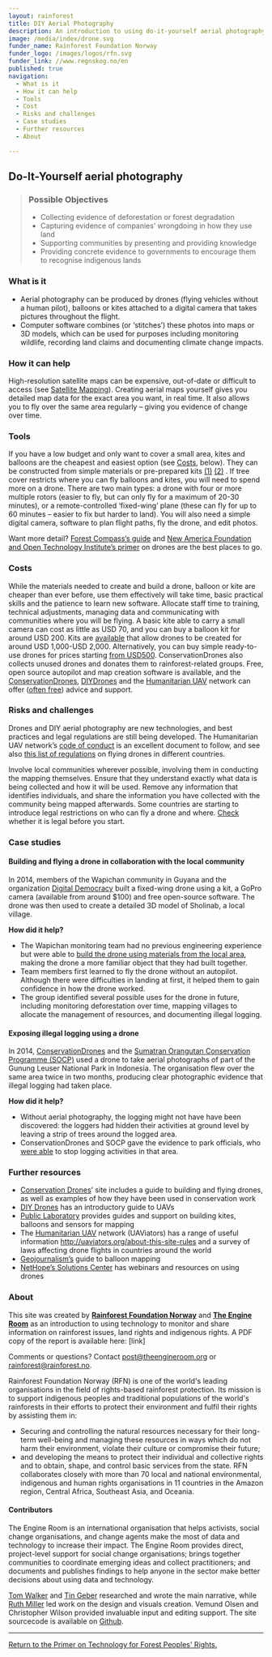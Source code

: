 ```yaml
---
layout: rainforest
title: DIY Aerial Photography
description: An introduction to using do-it-yourself aerial photography (such as drones) for making maps or 3D models to monitor wildlife, record land claims and document climate change impacts. This can produce images that are more detailed than satellite data, and that can be updated in real time.<p>Part of the <a href="/rainforest-tech">Rainforest Tech</a> report.</p>
image: /media/index/drone.svg
funder_name: Rainforest Foundation Norway
funder_logo: /images/logos/rfn.svg
funder_link: //www.regnskog.no/en
published: true
navigation:
  - What is it
  - How it can help
  - Tools
  - Cost
  - Risks and challenges
  - Case studies
  - Further resources
  - About

---
```


## Do-It-Yourself aerial photography

> ### Possible Objectives
> * Collecting evidence of deforestation or forest degradation
> * Capturing evidence of companies’ wrongdoing in how they use land 
> * Supporting communities by presenting and providing knowledge 
> * Providing concrete evidence to governments to encourage them to recognise indigenous lands

### What is it
* Aerial photography can be produced by drones (flying vehicles without a human pilot), balloons or kites attached to a digital camera that takes pictures throughout the flight.
* Computer software combines (or ‘stitches’) these photos into maps or 3D models, which can be used for purposes including monitoring wildlife, recording land claims and documenting climate change impacts.

### How it can help
High-resolution satellite maps can be expensive, out-of-date or difficult to access (see [Satellite Mapping](/rainforest-tech-satellite-imagery)). Creating aerial maps yourself gives you detailed map data for the exact area you want, in real time. It also allows you to fly over the same area regularly – giving you evidence of change over time. 

### Tools 
If you have a low budget and only want to cover a small area, kites and balloons are the cheapest and easiest option (see [Costs](#costs), below). They can be constructed from simple materials or pre-prepared kits [(1)](http://publiclaboratory.org/wiki/balloon-mapping) [(2)](http://publiclaboratory.org/wiki/kite-mapping) . If tree cover restricts where you can fly balloons and kites, you will need to spend more on a drone. There are two main types: a drone with four or more multiple rotors (easier to fly, but can only fly for a maximum of 20-30 minutes), or a remote-controlled ‘fixed-wing’ plane (these can fly for up to 60 minutes – easier to fix but harder to land). You will also need a simple digital camera, software to plan flight paths, fly the drone, and edit photos.

Want more detail? [Forest Compass’s guide](http://forestcompass.org/drones-pros-and-cons-community-based-monitoring) and [New America Foundation and Open Technology Institute’s primer](http://drones.newamerica.org/primer/) on drones are the best places to go.

### <a href="costs"></a>Costs
While the materials needed to create and build a drone, balloon or kite are cheaper than ever before, use them effectively will take time, basic practical skills and the patience to learn new software. Allocate staff time to training, technical adjustments, managing data and communicating with communities where you will be flying. A basic kite able to carry a small camera can cost as little as USD 70, and you can buy a balloon kit for around USD 200. Kits are [available](http://www.openrelief.org/home/open-source-airframe/) that allow drones to be created for around USD 1,000-USD 2,000. Alternatively, you can buy simple ready-to-use drones for prices starting [from USD500](http://thewirecutter.com/reviews/best-drones/). ConservationDrones also collects unused drones and donates them to rainforest-related groups. Free, open source autopilot and map creation software is available, and the [ConservationDrones](http://conservationdrones.org), [DIYDrones](http://diydrones.com/) and the [Humanitarian UAV](http://uaviators.org/about-this-site-rules) network can offer ([often free](http://opendronemap.github.io/odm/)) advice and support. 

### Risks and challenges
Drones and DIY aerial photography are new technologies, and best practices and legal regulations are still being developed. The Humanitarian UAV network’s [code of conduct](https://uaviators.org/docs) is an excellent document to follow, and see also [this list of regulations](http://wiki.uaviators.org/doku.php) on flying drones in different countries.

Involve local communities wherever possible, involving them in conducting the mapping themselves. Ensure that they understand exactly what data is being collected and how it will be used. Remove any information that identifies individuals, and share the information you have collected with the community being mapped afterwards. Some countries are starting to introduce legal restrictions on who can fly a drone and where. [Check](http://drones.newamerica.org/#regulations) whether it is legal before you start. 

### Case studies

#### Building and flying a drone in collaboration with the local community
In 2014, members of the Wapichan community in Guyana and the organization [Digital Democracy](http://www.digital-democracy.org/) built a fixed-wing drone using a kit, a GoPro camera (available from around $100) and free open-source software. The drone was then used to create a detailed 3D model of Sholinab, a local village.

**How did it help?**

* The Wapichan monitoring team had no previous engineering experience but were able to [build the drone using materials from the local area](http://www.digital-democracy.org/blog/we-built-a-drone/), making the drone a more familiar object that they had built together.
* Team members first learned to fly the drone without an autopilot. Although there were difficulties in landing at first, it helped them to gain confidence in how the drone worked.
* The group identified several possible uses for the drone in future, including monitoring deforestation over time, mapping villages to allocate the management of resources, and documenting illegal logging.


#### Exposing illegal logging using a drone 
In 2014, [ConservationDrones](http://conservationdrones.org) and the [Sumatran Orangutan Conservation Programme (SOCP)](http://www.sumatranorangutan.org/) used a drone to take aerial photographs of part of the Gunung Leuser National Park in Indonesia. The organisation flew over the same area twice in two months, producing clear photographic evidence that illegal logging had taken place. 

**How did it help?**

* Without aerial photography, the logging might not have have been discovered: the loggers had hidden their activities at ground level by leaving a strip of trees around the logged area.
* ConservationDrones and SOCP gave the evidence to park officials, who [were able](http://conservationdrones.org/2014/09/30/illegal-logging/) to stop logging activities in that area.

### Further resources

* [Conservation Drones](http://conservationdrones.org/)’ site includes a guide to building and flying drones, as well as examples of how they have been used in conservation work
* [DIY Drones](http://diydrones.com/profiles/blogs/a-newbies-guide-to-uavs) has an introductory guide to UAVs
* [Public Laboratory](https://publiclab.org/wiki/kite-mapping) provides guides and support on building kites, balloons and sensors for mapping 
* The [Humanitarian UAV](http://wiki.uaviators.org/doku.php) network (UAViators) has a range of useful information http://uaviators.org/about-this-site-rules and a survey of laws affecting drone flights in countries around the world 
* [Geojournalism’s](http://geojournalism.org/2013/08/balloon-mapping-how-to-make-your-own-low-flying-satellite/) guide to balloon mapping
* [NetHope’s Solutions Center](http://solutionscenter.nethope.org/communities/unmanned-aerial-vehicles) has webinars and resources on using drones 

### About 

This site was created by __[Rainforest Foundation Norway](www.regnskog.no/en/)__ and __[The Engine Room](//theengineroom.org)__  as an introduction to using technology to monitor and share information on rainforest issues, land rights and indigenous rights. A PDF copy of the report is available here: [link]

Comments or questions? Contact [post@theengineroom.org](mailto:post@theengineroom.org) or [rainforest@rainforest.no](rainforest@rainforest.no).

Rainforest Foundation Norway (RFN) is one of the world's leading organisations in the field of rights-based rainforest protection. Its mission is to support indigenous peoples and traditional populations of the world's rainforests in their efforts to protect their environment and fulfil their rights by assisting them in:
- Securing and controlling the natural resources necessary for their long-term well-being and managing these resources in ways which do not harm their environment, violate their culture or compromise their future;
- and developing the means to protect their individual and collective rights and to obtain, shape, and control basic services from the state.
RFN collaborates closely with more than 70 local and national environmental, indigenous and human rights organisations in 11 countries in the Amazon region, Central Africa, Southeast Asia, and Oceania.

#### Contributors

The Engine Room is an international organisation that helps activists, social change organisations, and change agents make the most of data and technology to increase their impact. The Engine Room provides direct, project-level support for social change organisations; brings together communities to coordinate emerging ideas and collect practitioners; and documents and publishes findings to help anyone in the sector make better decisions about using data and technology.

[Tom Walker](https://www.theengineroom.org/our_team/tom-walker/) and [Tin Geber](https://www.theengineroom.org/our_team/tin-geber/) researched and wrote the main narrative, while [Ruth Miller](http://ruthmiller.net/) led work on the design and visuals creation. Vemund Olsen and Christopher Wilson provided invaluable input and editing support. The site sourcecode is available on [Github](https://github.com/the-engine-room/library/).

<hr>

[Return to the Primer on Technology for Forest Peoples' Rights.](/rainforest-tech)
